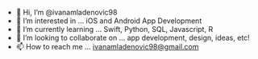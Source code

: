 - 👋 Hi, I’m @ivanamladenovic98
- 👀 I’m interested in ... iOS and Android App Development
- 🌱 I’m currently learning ... Swift, Python, SQL, Javascript, R
- 💞️ I’m looking to collaborate on ... app development, design, ideas, etc!
- 📫 How to reach me ... ivanamladenovic98@gmail.com

<!---
ivanamladenovic98/ivanamladenovic98 is a ✨ special ✨ repository because its `README.md` (this file) appears on your GitHub profile.
You can click the Preview link to take a look at your changes.
--->
